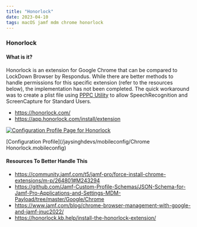 ```yaml
---
title: "Honorlock"
date: 2023-04-10
tags: macOS jamf mdm chrome honorlock
---
```


### Honorlock
#### What is it?
Honorlock is an extension for Google Chrome that can be compared to LockDown Browser by Respondus. While there are better methods to handle permissions for this specific extension (refer to the resources below), the implementation has not been completed. The quick workaround was to create a plist file using [PPPC Utility](https://github.com/jamf/PPPC-Utility) to allow SpeechRecognition and ScreenCapture for Standard Users.
 - https://honorlock.com/
 - https://app.honorlock.com/install/extension
 
[![Configuration Profile Page for Honorlock](/jaysinghdevs/images/policies_cat_browsers_honorlock.png)](https://gsinghjay.github.io/jaysinghdevs/images/policies_cat_browsers_honorlock.png)

[Configuration Profile](/jaysinghdevs/mobileconfig/Chrome Honorlock.mobileconfig)

#### Resources To Better Handle This
- https://community.jamf.com/t5/jamf-pro/force-install-chrome-extensions/m-p/264801#M243294
- https://github.com/Jamf-Custom-Profile-Schemas/JSON-Schema-for-Jamf-Pro-Applications-and-Settings-MDM-Payload/tree/master/Google/Chrome
- https://www.jamf.com/blog/chrome-browser-management-with-google-and-jamf-jnuc2022/
- https://honorlock.kb.help/install-the-honorlock-extension/

